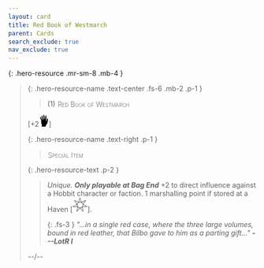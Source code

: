 ```yaml
---
layout: card
title: Red Book of Westmarch
parent: Cards
search_exclude: true
nav_exclude: true
---
```


<style>
card-name {
  font-weight: 200;
  font-variant: small-caps;
  color: white;
  text-shadow: 1px 1px 1px #000;
}

</style>

{: .hero-resource .mr-sm-8 .mb-4 }
> {: .hero-resource-name .text-center .fs-6 .mb-2 .p-1 }
> > (1) <card-name>Red Book of Westmarch</card-name>
> 
> \[+2![](/assets/images/di.svg)]
> 
> {: .hero-resource-name .text-right .p-1 }
> > <card-name>Special Item</card-name>
> 
> {: .hero-resource-text .p-2 }
> > _Unique._ ***Only playable at Bag End*** +2 to direct influence against a Hobbit character or faction. 1 marshalling point if stored at a Haven \[![](/assets/images/free-haven.svg)].
> > 
> > {: .fs-3 }
> > _"...in a single red case, where the three large volumes, bound in red leather, that Bilbo gave to him as a parting gift..." **---LotR I**_
> 
> --/-- 

